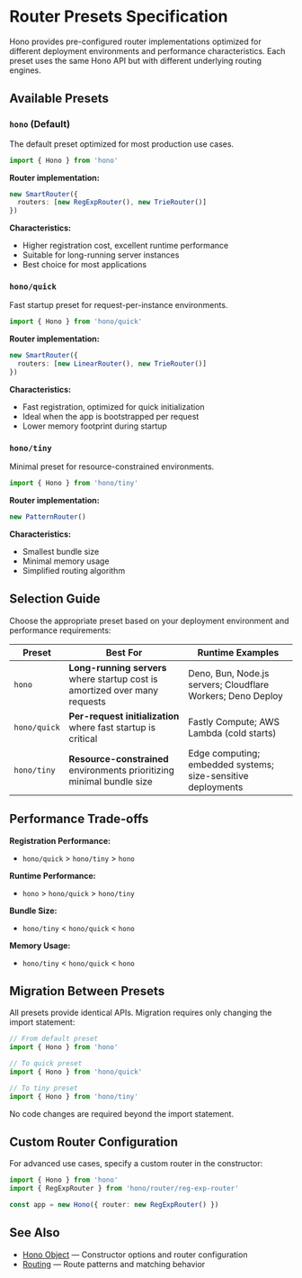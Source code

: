 # Router Presets Specification

Hono provides pre-configured router implementations optimized for different deployment environments and performance characteristics. Each preset uses the same Hono API but with different underlying routing engines.

## Available Presets

### `hono` (Default)

The default preset optimized for most production use cases.

```ts
import { Hono } from 'hono'
```

**Router implementation:**
```ts
new SmartRouter({
  routers: [new RegExpRouter(), new TrieRouter()]
})
```

**Characteristics:**
- Higher registration cost, excellent runtime performance
- Suitable for long-running server instances
- Best choice for most applications

### `hono/quick`

Fast startup preset for request-per-instance environments.

```ts
import { Hono } from 'hono/quick'
```

**Router implementation:**
```ts
new SmartRouter({
  routers: [new LinearRouter(), new TrieRouter()]
})
```

**Characteristics:**
- Fast registration, optimized for quick initialization
- Ideal when the app is bootstrapped per request
- Lower memory footprint during startup

### `hono/tiny`

Minimal preset for resource-constrained environments.

```ts
import { Hono } from 'hono/tiny'
```

**Router implementation:**
```ts
new PatternRouter()
```

**Characteristics:**
- Smallest bundle size
- Minimal memory usage
- Simplified routing algorithm

## Selection Guide

Choose the appropriate preset based on your deployment environment and performance requirements:

| Preset | Best For | Runtime Examples |
|--------|----------|------------------|
| `hono` | **Long-running servers** where startup cost is amortized over many requests | Deno, Bun, Node.js servers; Cloudflare Workers; Deno Deploy |
| `hono/quick` | **Per-request initialization** where fast startup is critical | Fastly Compute; AWS Lambda (cold starts) |
| `hono/tiny` | **Resource-constrained** environments prioritizing minimal bundle size | Edge computing; embedded systems; size-sensitive deployments |

## Performance Trade-offs

**Registration Performance:**
- `hono/quick` > `hono/tiny` > `hono`

**Runtime Performance:**
- `hono` > `hono/quick` > `hono/tiny`

**Bundle Size:**
- `hono/tiny` < `hono/quick` < `hono`

**Memory Usage:**
- `hono/tiny` < `hono/quick` < `hono`

## Migration Between Presets

All presets provide identical APIs. Migration requires only changing the import statement:

```ts
// From default preset
import { Hono } from 'hono'

// To quick preset  
import { Hono } from 'hono/quick'

// To tiny preset
import { Hono } from 'hono/tiny'
```

No code changes are required beyond the import statement.

## Custom Router Configuration

For advanced use cases, specify a custom router in the constructor:

```ts
import { Hono } from 'hono'
import { RegExpRouter } from 'hono/router/reg-exp-router'

const app = new Hono({ router: new RegExpRouter() })
```

## See Also

- [Hono Object](/docs/api/hono) — Constructor options and router configuration
- [Routing](/docs/api/routing) — Route patterns and matching behavior
